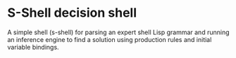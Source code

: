 # S-Shell decision shell

A simple shell (s-shell) for parsing an expert shell Lisp
grammar and running an inference engine to find a solution
using production rules and initial variable bindings.
